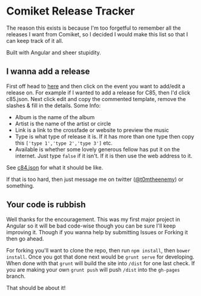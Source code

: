# Comiket Release Tracker

The reason this exists is because I'm too forgetful to remember all the releases I want from Comiket, so I decided I would make this list so that I can keep track of it all. 

Built with Angular and sheer stupidity.

## I wanna add a release

First off head to [here](https://github.com/Tomo-san/comiket/tree/angular/app/events) and then click on the event you want to add/edit a release on. For example if I wanted to add a release for C85, then I'd click c85.json. Next click edit and copy the commented template, remove the slashes & fill in the details. Some Info:

* Album is the name of the album
* Artist is the name of the artist or circle
* Link is a link to the crossfade or website to preview the music
* Type is what type of release it is. If it has more than one type then copy this `['type 1','type 2','type 3']` etc.
* Available is whether some lovely generous fellow has put it on the internet. Just type `false` if it isn't. If it is then use the web address to it.

See [c84.json](https://github.com/Tomo-san/comiket/blob/angular/app/events/c84.json) for what it should be like.

If that is too hard, then just message me on twitter ([@t0mtheenemy](http://twitter.com/t0mtheenemy)) or something.

## Your code is rubbish

Well thanks for the encouragement. This was my first major project in Angular so it will be bad code-wise though you can be sure I'll keep improving it. Though if you wanna help by submitting Issues or Forking it then go ahead.

For forking you'll want to clone the repo, then run `npm install`, then `bower install`. Once you got that done next would be `grunt serve` for developing. When done with that `grunt` will build the site into `/dist` for one last check. If you are making your own `grunt push` will push `/dist` into the `gh-pages` branch.

That should be about it!